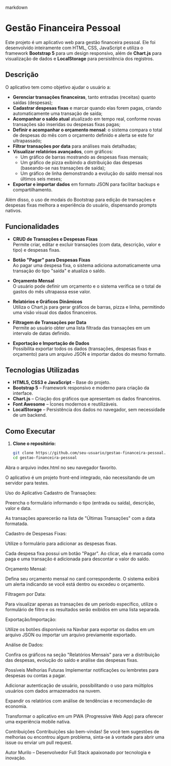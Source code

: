 markdown
# Gestão Financeira Pessoal

Este projeto é um aplicativo web para gestão financeira pessoal. Ele foi desenvolvido inteiramente com HTML, CSS, JavaScript e utiliza o framework **Bootstrap 5** para um design responsivo, além de **Chart.js** para visualização de dados e **LocalStorage** para persistência dos registros.

## Descrição

O aplicativo tem como objetivo ajudar o usuário a:
- **Gerenciar transações financeiras**, tanto entradas (receitas) quanto saídas (despesas);
- **Cadastrar despesas fixas** e marcar quando elas forem pagas, criando automaticamente uma transação de saída;
- **Acompanhar o saldo atual** atualizado em tempo real, conforme novas transações são inseridas ou despesas fixas pagas;
- **Definir e acompanhar o orçamento mensal**: o sistema compara o total de despesas do mês com o orçamento definido e alerta se este for ultrapassado;
- **Filtrar transações por data** para análises mais detalhadas;
- **Visualizar relatórios avançados**, com gráficos:
  - Um gráfico de barras mostrando as despesas fixas mensais;
  - Um gráfico de pizza exibindo a distribuição das despesas (baseando-se nas transações de saída);
  - Um gráfico de linha demonstrando a evolução do saldo mensal nos últimos seis meses;
- **Exportar e importar dados** em formato JSON para facilitar backups e compartilhamento.

Além disso, o uso de modais do Bootstrap para edição de transações e despesas fixas melhora a experiência do usuário, dispensando prompts nativos.

## Funcionalidades

- **CRUD de Transações e Despesas Fixas**  
  Permite criar, editar e excluir transações (com data, descrição, valor e tipo) e despesas fixas.
  
- **Botão "Pagar" para Despesas Fixas**  
  Ao pagar uma despesa fixa, o sistema adiciona automaticamente uma transação do tipo "saída" e atualiza o saldo.
  
- **Orçamento Mensal**  
  O usuário pode definir um orçamento e o sistema verifica se o total de gastos do mês ultrapassa esse valor.
  
- **Relatórios e Gráficos Dinâmicos**  
  Utiliza o Chart.js para gerar gráficos de barras, pizza e linha, permitindo uma visão visual dos dados financeiros.
  
- **Filtragem de Transações por Data**  
  Permite ao usuário obter uma lista filtrada das transações em um intervalo de datas definido.
  
- **Exportação e Importação de Dados**  
  Possibilita exportar todos os dados (transações, despesas fixas e orçamento) para um arquivo JSON e importar dados do mesmo formato.

## Tecnologias Utilizadas

- **HTML5, CSS3 e JavaScript** – Base do projeto.
- **Bootstrap 5** – Framework responsivo e moderno para criação da interface.
- **Chart.js** – Criação dos gráficos que apresentam os dados financeiros.
- **Font Awesome** – Ícones modernos e reutilizáveis.
- **LocalStorage** – Persistência dos dados no navegador, sem necessidade de um backend.

## Como Executar

1. **Clone o repositório:**

   ```bash
   git clone https://github.com/seu-usuario/gestao-financeira-pessoal.git
   cd gestao-financeira-pessoal
Abra o arquivo index.html no seu navegador favorito.

O aplicativo é um projeto front-end integrado, não necessitando de um servidor para testes.

Uso do Aplicativo
Cadastro de Transações:

Preencha o formulário informando o tipo (entrada ou saída), descrição, valor e data.

As transações aparecerão na lista de "Últimas Transações" com a data formatada.

Cadastro de Despesas Fixas:

Utilize o formulário para adicionar as despesas fixas.

Cada despesa fixa possui um botão "Pagar". Ao clicar, ela é marcada como paga e uma transação é adicionada para descontar o valor do saldo.

Orçamento Mensal:

Defina seu orçamento mensal no card correspondente. O sistema exibirá um alerta indicando se você está dentro ou excedeu o orçamento.

Filtragem por Data:

Para visualizar apenas as transações de um período específico, utilize o formulário de filtro e os resultados serão exibidos em uma lista separada.

Exportação/Importação:

Utilize os botões disponíveis na Navbar para exportar os dados em um arquivo JSON ou importar um arquivo previamente exportado.

Análise de Dados:

Confira os gráficos na seção "Relatórios Mensais" para ver a distribuição das despesas, evolução do saldo e análise das despesas fixas.

Possíveis Melhorias Futuras
Implementar notificações ou lembretes para despesas ou contas a pagar.

Adicionar autenticação de usuário, possibilitando o uso para múltiplos usuários com dados armazenados na nuvem.

Expandir os relatórios com análise de tendências e recomendação de economia.

Transformar o aplicativo em um PWA (Progressive Web App) para oferecer uma experiência mobile nativa.

Contribuições
Contribuições são bem-vindas! Se você tem sugestões de melhorias ou encontrou algum problema, sinta-se à vontade para abrir uma issue ou enviar um pull request.

Autor
Murilo – Desenvolvedor Full Stack apaixonado por tecnologia e inovação.